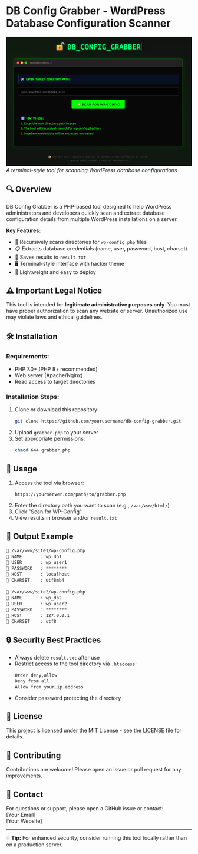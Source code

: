# **DB Config Grabber - WordPress Database Configuration Scanner**

![Terminal Interface Preview](preview.png)  
*A terminal-style tool for scanning WordPress database configurations*

## 🔍 **Overview**
DB Config Grabber is a PHP-based tool designed to help WordPress administrators and developers quickly scan and extract database configuration details from multiple WordPress installations on a server.

**Key Features:**
- 🔎 Recursively scans directories for `wp-config.php` files
- 📋 Extracts database credentials (name, user, password, host, charset)
- 💾 Saves results to `result.txt`
- 🖥️ Terminal-style interface with hacker theme
- 🚀 Lightweight and easy to deploy

## ⚠️ **Important Legal Notice**
This tool is intended for **legitimate administrative purposes only**. You must have proper authorization to scan any website or server. Unauthorized use may violate laws and ethical guidelines.

## 🛠️ **Installation**
### Requirements:
- PHP 7.0+ (PHP 8+ recommended)
- Web server (Apache/Nginx)
- Read access to target directories

### Installation Steps:
1. Clone or download this repository:
   ```bash
   git clone https://github.com/yourusername/db-config-grabber.git
   ```
2. Upload `grabber.php` to your server
3. Set appropriate permissions:
   ```bash
   chmod 644 grabber.php
   ```

## 🚀 **Usage**
1. Access the tool via browser:
   ```
   https://yourserver.com/path/to/grabber.php
   ```
2. Enter the directory path you want to scan (e.g., `/var/www/html/`)
3. Click "Scan for WP-Config"
4. View results in browser and/or `result.txt`

## 📂 **Output Example**
```plaintext
📁 /var/www/site1/wp-config.php
🔑 NAME       : wp_db1
🔑 USER       : wp_user1
🔑 PASSWORD   : ********
🔑 HOST       : localhost
🔑 CHARSET    : utf8mb4

📁 /var/www/site2/wp-config.php
🔑 NAME       : wp_db2
🔑 USER       : wp_user2
🔑 PASSWORD   : ********
🔑 HOST       : 127.0.0.1
🔑 CHARSET    : utf8
```

## 🔒 **Security Best Practices**
- Always delete `result.txt` after use
- Restrict access to the tool directory via `.htaccess`:
  ```
  Order deny,allow
  Deny from all
  Allow from your.ip.address
  ```
- Consider password protecting the directory

## 📜 **License**
This project is licensed under the MIT License - see the [LICENSE](LICENSE) file for details.

## 🤝 **Contributing**
Contributions are welcome! Please open an issue or pull request for any improvements.

## 📧 **Contact**
For questions or support, please open a GitHub issue or contact:  
[Your Email]  
[Your Website]  

---

💡 **Tip:** For enhanced security, consider running this tool locally rather than on a production server.
